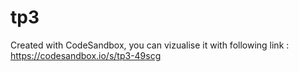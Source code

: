 # tp3
Created with CodeSandbox, you can vizualise it with following link : https://codesandbox.io/s/tp3-49scg
